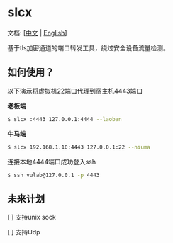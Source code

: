 # slcx

文档: [[中文](README.md) | [English](doc/README-en.md)]

基于tls加密通道的端口转发工具，绕过安全设备流量检测。

## 如何使用？

以下演示将虚拟机22端口代理到宿主机4443端口

**老板端**

```bash
$ slcx :4443 127.0.0.1:4444 --laoban
```

**牛马端**

```bash
$ slcx 192.168.1.10:4443 127.0.0.1:22 --niuma
```

连接本地4444端口成功登入ssh

```bash
$ ssh vulab@127.0.0.1 -p 4443
```

## 未来计划

[ ] 支持unix sock

[ ] 支持Udp